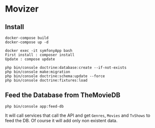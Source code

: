 # Movizer

## Install

```
docker-compose build
docker-compose up -d

docker exec -it symfonyApp bash
First install : composer install
Update : compose update 

php bin/console doctrine:database:create --if-not-exists
php bin/console make:migration
php bin/console doctrine:schema:update --force
php bin/console doctrine:fixtures:load
```

## Feed the Database from TheMovieDB

```
php bin/console app:feed-db
```
It will call services that call the API and get `Genres`, `Movies` and `TvShows` to feed the DB. Of course it will add only non existent data.